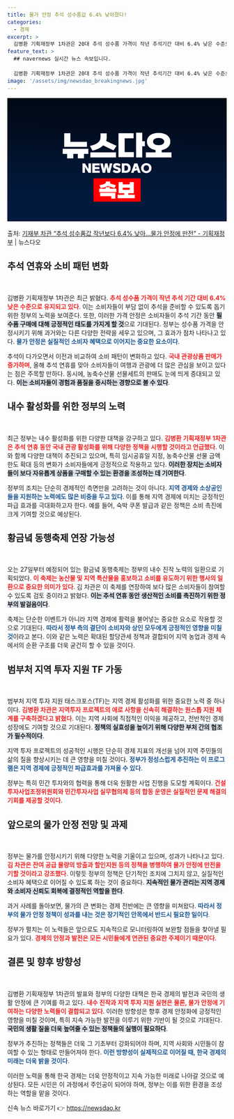 ```yaml
---
title: 물가 안정 추석 성수품값 6.4% 낮아졌다!
categories:
  - 경제
excerpt: >
  김병환 기획재정부 1차관은 20대 추석 성수품 가격이 작년 추석기간 대비 6.4% 낮은 수준으로 유지되고 있…
feature_text: >
  ## navernews 실시간 뉴스 속보입니다.

  김병환 기획재정부 1차관은 20대 추석 성수품 가격이 작년 추석기간 대비 6.4% 낮은 수준으로 유지되고 있…
image: '/assets/img/newsdao_breakingnews.jpg'
---
```


![뉴스다오 속보](/assets/img/newsdao_breakingnews.jpg)

<p>출처: <a href="https://newsdao.kr/2024" rel="dofollow">기재부 차관 “추석 성수품값 작년보다 6.4% 낮아…물가 안정에 만전” - 기획재정부</a> | 뉴스다오</p>

<h2 data-ke-size="size26">추석 연휴와 소비 패턴 변화</h2>
<p data-ke-size="size16">&nbsp;</p>
김병환 기획재정부 1차관은 최근 밝혔다. <b><span style="color: #ee2323;">추석 성수품 가격이 작년 추석 기간 대비 6.4% 낮은 수준으로 유지되고 있다</span></b>. 이는 소비자들이 부담 없이 추석을 준비할 수 있도록 돕기 위한 정부의 노력을 보여준다. 또한, 이러한 가격 안정은 소비자들이 추석 기간 동안 <b><span style="background-color: #21538527;">필수품 구매에 대해 긍정적인 태도를 가지게 할 것</span></b>으로 기대된다. 정부는 성수품 가격을 안정시키기 위해 과거와는 다른 다양한 전략을 세우고 있으며, 그 효과가 점차 나타나고 있다. <b><span style="color: #1a5490;">물가 안정은 실질적인 소비자 혜택으로 이어지는 중요한 요소이다</span></b>.

추석이 다가오면서 이전과 비교하여 소비 패턴이 변화하고 있다. <b><span style="color: #ee2323;">국내 관광상품 판매가 증가하며</span></b>, 올해 추석 연휴를 맞아 소비자들이 여행과 관광에 더 많은 관심을 보이고 있다는 점은 주목할 만하다. 동시에, 농축수산물 선물세트의 판매도 눈에 띄게 증대되고 있다. <b><span style="background-color: #21538527;">이는 소비자들이 경험과 품질을 중시하는 경향으로 볼 수 있다</span></b>.

<h2 data-ke-size="size26">내수 활성화를 위한 정부의 노력</h2>
<p data-ke-size="size16">&nbsp;</p>
최근 정부는 내수 활성화를 위한 다양한 대책을 강구하고 있다. <b><span style="color: #ee2323;">김병환 기획재정부 1차관은 추석 연휴 동안 국내 관광 활성화를 위해 다양한 정책을 시행할 것이라고 언급했다</span></b>. 이와 함께 다양한 대책이 추진되고 있으며, 특히 임시공휴일 지정, 농축수산물 선물 금액 한도 확대 등의 변화가 소비자들에게 긍정적으로 작용하고 있다. <b><span style="background-color: #21538527;">이러한 장치는 소비자들이 보다 자유롭게 상품을 구매할 수 있는 환경을 조성하는 데 기여한다</span></b>. 

정부의 조치는 단순히 경제적인 측면만을 고려하는 것이 아니다. <b><span style="color: #1a5490;">지역 경제와 소상공인들을 지원하는 노력에도 많은 비중을 두고 있다</span></b>. 이를 통해 지역 경제에 미치는 긍정적인 파급 효과를 극대화하고자 한다. 예를 들어, 숙박 쿠폰 발급과 같은 정책은 소비 촉진에 크게 기여할 것으로 예상된다. 

<h2 data-ke-size="size26">황금녘 동행축제 연장 가능성</h2>
<p data-ke-size="size16">&nbsp;</p>
오는 27일부터 예정되어 있는 황금녘 동행축제는 정부의 내수 진작 노력의 일환으로 기획되었다. <b><span style="color: #ee2323;">이 축제는 농산물 및 지역 특산물을 홍보하고 소비를 유도하기 위한 행사의 일환으로 중요한 의미가 있다</span></b>. 김 차관은 이 축제를 연장하여 보다 많은 소비자들이 참여할 수 있도록 검토 중이라고 밝혔다. <b><span style="background-color: #21538527;">이는 추석 연휴 동안 생산적인 소비를 촉진하기 위한 정부의 발걸음이다</span></b>.

축제는 단순한 이벤트가 아니라 지역 경제에 활력을 불어넣는 중요한 요소로 작용할 것으로 기대된다. <b><span style="color: #1a5490;">따라서 정부 측의 결단이 소비자와 상인 모두에게 긍정적인 영향을 미칠 것</span></b>이라고 본다. 이와 같은 노력은 확대된 할당관세 정책과 결합되어 지역 농업과 경제 속에서의 순환 구조를 더욱 굳건히 할 수 있을 것이다.

<h2 data-ke-size="size26">범부처 지역 투자 지원 TF 가동</h2>
<p data-ke-size="size16">&nbsp;</p>
범부처 지역 투자 지원 태스크포스(TF)는 지역 경제 활성화를 위한 중요한 노력 중 하나이다. <b><span style="color: #ee2323;">김병환 차관은 지역투자 프로젝트의 애로 사항을 신속히 해결하는 원스톱 지원 체계를 구축하겠다고 밝혔다</span></b>. 이는 지역 사회에 직접적인 이익을 제공하고, 전반적인 경제 성장에도 기여할 것으로 기대된다. <b><span style="background-color: #21538527;">정책의 실효성을 높이기 위해 다양한 부처 간의 협조가 필수적이다</span></b>.

지역 투자 프로젝트의 성공적인 시행은 단순히 경제 지표의 개선을 넘어 지역 주민들의 삶의 질을 향상시키는 데 큰 영향을 미칠 것이다. <b><span style="color: #1a5490;">정부가 정성스럽게 추진하는 이 프로그램은 지역 경제에 긍정적인 파급효과를 가져올 수 있다</span></b>. 

정부는 특히 민간 투자와의 협력을 통해 더욱 원활한 사업 진행을 도모할 계획이다. <b><span style="color: #ee2323;">건설투자사업조정위원회와 민간투자사업 실무협의체 등의 합동 운영은 실질적인 문제 해결의 기회를 제공할 것이다</span></b>.

<h2 data-ke-size="size26">앞으로의 물가 안정 전망 및 과제</h2>
<p data-ke-size="size16">&nbsp;</p>
정부는 물가를 안정시키기 위해 다양한 노력을 기울이고 있으며, 성과가 나타나고 있다. <b><span style="color: #ee2323;">김 차관은 잔여 공급 물량의 방출과 할인지원 등의 정책을 병행하여 물가 안정에 만전을 기할 것이라고 강조했다</span></b>. 이렇듯 정부의 정책은 단기적인 조치에 그치지 않고, 실질적인 소비자 혜택으로 이어질 수 있도록 하는 것이 중요하다. <b><span style="background-color: #21538527;">지속적인 물가 관리는 지역 경제와 소비자 신뢰도 회복에 결정적인 역할을 한다</span></b>.

과거 사례를 돌아보면, 물가의 큰 변화는 경제 전반에는 큰 영향을 미쳐왔다. <b><span style="color: #1a5490;">따라서 정부의 물가 안정 정책이 성과를 내는 것은 장기적인 안목에서 반드시 필요한 일이다</span></b>.

정부가 펼치는 이 노력들은 앞으로도 지속적으로 모니터링하여 보완할 점들을 찾아낼 필요가 있다. <b><span style="color: #ee2323;">경제의 안정과 발전은 모든 시민들에게 연관된 중요한 주제이기 때문이다</span></b>. 

<h2 data-ke-size="size26">결론 및 향후 방향성</h2>
<p data-ke-size="size16">&nbsp;</p>
김병환 기획재정부 1차관의 발표와 정부의 다양한 대책은 한국 경제의 발전과 국민의 생활 안정에 큰 기여를 하고 있다. <b><span style="color: #ee2323;">내수 진작과 지역 투자 지원 실현은 물론, 물가 안정에 기여하는 다양한 노력들이 결합되고 있다</span></b>. 이러한 방향성은 향후 경제 안정화에 긍정적인 영향을 미칠 것이며, 특히 지속 가능한 발전을 이루기 위한 기반이 될 것으로 기대된다. <b><span style="background-color: #21538527;">국민의 생활 질을 더욱 높여줄 수 있는 정책들의 실행이 필요하다</span></b>.

정부가 추진하는 정책들은 더욱 그 기초부터 강화되어야 하며, 지역 사회와 시민들이 참여할 수 있는 형태로 만들어져야 한다. <b><span style="color: #1a5490;">이런 방향성이 실제적으로 이어질 때, 한국 경제의 미래는 더욱 밝을 것이다</span></b>.

이러한 노력을 통해 한국 경제는 더욱 안정적이고 지속 가능한 미래로 나아갈 것으로 예상된다. 모든 시민은 이 과정에서 주인공이 되어야 하며, 정부는 이를 위한 환경을 조성하는 역할을 맡을 것이다. 

<p data-ke-size="size16"></p> 

신속 뉴스 바로가기 👉 <a href="https://newsdao.kr" rel="dofollow">https://newsdao.kr</a>


